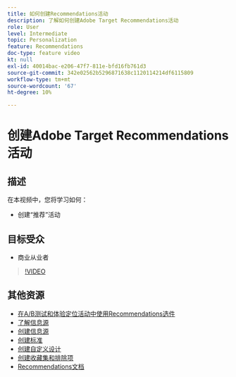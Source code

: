 ```yaml
---
title: 如何创建Recommendations活动
description: 了解如何创建Adobe Target Recommendations活动
role: User
level: Intermediate
topic: Personalization
feature: Recommendations
doc-type: feature video
kt: null
exl-id: 40014bac-e206-47f7-811e-bfd16fb761d3
source-git-commit: 342e02562b5296871638c1120114214df6115809
workflow-type: tm+mt
source-wordcount: '67'
ht-degree: 10%

---
```


# 创建Adobe Target Recommendations活动

## 描述

在本视频中，您将学习如何：

* 创建“推荐”活动

## 目标受众

* 商业从业者

>[!VIDEO](https://video.tv.adobe.com/v/27688?quality=12)

## 其他资源

* [在A/B测试和体验定位活动中使用Recommendations选件](use-recommendations-offers.md)
* [了解信息源](understanding-feeds.md)
* [创建信息源](create-a-feed.md)
* [创建标准](create-criteria.md)
* [创建自定义设计](create-custom-designs.md)
* [创建收藏集和排除项](create-collections-and-exclusions.md)
* [Recommendations文档](https://experienceleague.adobe.com/docs/target/using/recommendations/recommendations.html?lang=en)
